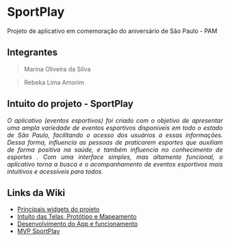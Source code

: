 # SportPlay
Projeto de aplicativo em comemoração do aniversário de São Paulo - PAM
## Integrantes
> Marina Oliveira da Silva

> Rebeka Lima Amorim
## Intuito do projeto - SportPlay
_<p align="justify">  O aplicativo (eventos esportivos) foi criado com o objetivo de apresentar uma ampla variedade de eventos esportivos disponíveis em todo o estado de São Paulo, facilitando o acesso dos usuários a essas informações. Dessa forma,  influencia as pessoas de praticarem esportes que auxiliam de forma positiva na saúde, e também influencia no conhecimento de esportes . Com uma interface simples, mas altamente funcional, o aplicativo torna a busca e o acompanhamento de eventos esportivos mais intuitivos e acessíveis para todos.</p>_
## Links da Wiki
- [Principais widgets do projeto](https://github.com/rebekaamorim/eventos_esportivos/wiki/Principais-widgets-usados)
- [Intuito das Telas, Protótipo e Mapeamento](https://github.com/rebekaamorim/eventos_esportivos/wiki/Intuito-das-Telas)
- [Desenvolvimento do App e funcionamento](https://github.com/rebekaamorim/eventos_esportivos/wiki/Desenvolvimento-Aplicativo-SportPlay)
- [MVP SportPlay](https://github.com/rebekaamorim/eventos_esportivos/wiki/MVP-do-aplicativo)
